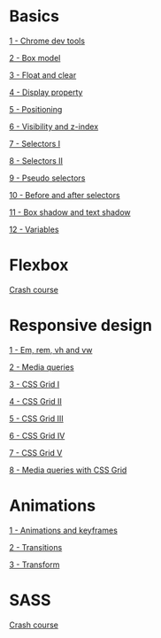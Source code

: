 # Basics

<a href="https://www.youtube.com/watch?v=buxedopZbKM&list=PLu0W_9lII9agiCUZYRsvtGTXdxkzPyItg&index=16">1 - Chrome dev tools</a>

<a href="https://www.youtube.com/watch?v=5koxb4JaDqc&list=PLu0W_9lII9agiCUZYRsvtGTXdxkzPyItg&index=20">2 - Box model</a>

<a href="https://www.youtube.com/watch?v=6G42rXal5-g&list=PLu0W_9lII9agiCUZYRsvtGTXdxkzPyItg&index=21">3 - Float and clear</a>

<a href="https://www.youtube.com/watch?v=YJtlXrzXXFk&list=PLu0W_9lII9agiCUZYRsvtGTXdxkzPyItg&index=24">4 - Display property</a>

<a href="https://www.youtube.com/watch?v=MwGHiVl-gqk&list=PLu0W_9lII9agiCUZYRsvtGTXdxkzPyItg&index=25">5 - Positioning</a>

<a href="https://www.youtube.com/watch?v=Uzuq2FGxgK4&list=PLu0W_9lII9agiCUZYRsvtGTXdxkzPyItg&index=27">6 - Visibility and z-index</a>

<a href="https://www.youtube.com/watch?v=oPPym7UaSIo&list=PLu0W_9lII9agiCUZYRsvtGTXdxkzPyItg&index=15">7 - Selectors I</a>

<a href="https://www.youtube.com/watch?v=WwUM7qOimbo&list=PLu0W_9lII9agiCUZYRsvtGTXdxkzPyItg&index=31">8 - Selectors II</a>

<a href="https://www.youtube.com/watch?v=P-hZDC5YkJE&list=PLu0W_9lII9agiCUZYRsvtGTXdxkzPyItg&index=32">9 - Pseudo selectors</a>

<a href="https://www.youtube.com/watch?v=PlKG1fooswU&list=PLu0W_9lII9agiCUZYRsvtGTXdxkzPyItg&index=33">10 - Before and after selectors</a>

<a href="https://www.youtube.com/watch?v=ASNldCkFBcM&list=PLu0W_9lII9agiCUZYRsvtGTXdxkzPyItg&index=34">11 - Box shadow and text shadow</a>

<a href="https://www.youtube.com/watch?v=ghlm_94oR90&list=PLu0W_9lII9agiCUZYRsvtGTXdxkzPyItg&index=35">12 - Variables</a>

# Flexbox

<a href="https://www.youtube.com/watch?v=5qVuORLniwM">Crash course</a>

# Responsive design

<a href="https://www.youtube.com/watch?v=DVjrb52C5Gs&list=PLu0W_9lII9agiCUZYRsvtGTXdxkzPyItg&index=30">1 - Em, rem, vh and vw</a>

<a href="https://www.youtube.com/watch?v=WTz4A8IdeEQ&list=PLu0W_9lII9agiCUZYRsvtGTXdxkzPyItg&index=31">2 - Media queries</a>

<a href="https://www.youtube.com/watch?v=MPl9bevckUE&list=PLu0W_9lII9agiCUZYRsvtGTXdxkzPyItg&index=40">3 - CSS Grid I</a>

<a href="https://www.youtube.com/watch?v=Aec0xLKzBWk&list=PLu0W_9lII9agiCUZYRsvtGTXdxkzPyItg&index=41">4 - CSS Grid II</a>

<a href="https://www.youtube.com/watch?v=5II60I5gpKY&list=PLu0W_9lII9agiCUZYRsvtGTXdxkzPyItg&index=42">5 - CSS Grid III</a>

<a href="https://www.youtube.com/watch?v=QAv7TsE18QM&list=PLu0W_9lII9agiCUZYRsvtGTXdxkzPyItg&index=43">6 - CSS Grid IV</a>

<a href="https://www.youtube.com/watch?v=JBupsN9Cmrs&list=PLu0W_9lII9agiCUZYRsvtGTXdxkzPyItg&index=44">7 - CSS Grid V</a>

<a href="https://www.youtube.com/watch?v=mu0qTVIkkAs&list=PLu0W_9lII9agiCUZYRsvtGTXdxkzPyItg&index=45">8 - Media queries with CSS Grid</a>


# Animations

<a href="https://www.youtube.com/watch?v=jiK6Mf-ILSg&list=PLu0W_9lII9agiCUZYRsvtGTXdxkzPyItg&index=36">1 - Animations and keyframes</a>

<a href="https://www.youtube.com/watch?v=k4Dr0PJKidI&list=PLu0W_9lII9agiCUZYRsvtGTXdxkzPyItg&index=37">2 - Transitions</a>

<a href="https://www.youtube.com/watch?v=K0Gz7CKNJzY&list=PLu0W_9lII9agiCUZYRsvtGTXdxkzPyItg&index=38">3 - Transform</a>

# SASS

<a href="https://www.youtube.com/watch?v=nu5mdN2JIwM&list=PLRlbDmjayb7aMt0y8wX6tDT2HVBja2-af&index=1">Crash course</a>
